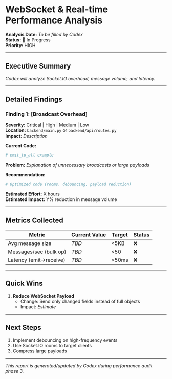 # WebSocket & Real-time Performance Analysis

**Analysis Date:** _To be filled by Codex_  
**Status:** 🔄 In Progress  
**Priority:** HIGH

---

## Executive Summary

_Codex will analyze Socket.IO overhead, message volume, and latency._

---

## Detailed Findings

### Finding 1: [Broadcast Overhead]

**Severity:** Critical | High | Medium | Low  
**Location:** `backend/main.py` or `backend/api/routes.py`  
**Impact:** _Description_

**Current Code:**
```python
# emit_to_all example
```

**Problem:**
_Explanation of unnecessary broadcasts or large payloads_

**Recommendation:**
```python
# Optimized code (rooms, debouncing, payload reduction)
```

**Estimated Effort:** X hours  
**Estimated Impact:** Y% reduction in message volume

---

## Metrics Collected

| Metric | Current Value | Target | Status |
|--------|---------------|--------|--------|
| Avg message size | _TBD_ | <5KB | ❌ |
| Messages/sec (bulk op) | _TBD_ | <50 | ❌ |
| Latency (emit→receive) | _TBD_ | <50ms | ❌ |

---

## Quick Wins

1. **Reduce WebSocket Payload**
   - Change: Send only changed fields instead of full objects
   - Impact: _Estimate_

---

## Next Steps

1. Implement debouncing on high-frequency events
2. Use Socket.IO rooms to target clients
3. Compress large payloads

---

_This report is generated/updated by Codex during performance audit phase 3._
